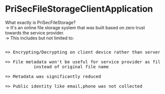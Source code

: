 # PriSecFileStorageClientApplication

What exactly is PriSecFileStorage?
  <br>-> It's an online file storage system that was built based on zero trust towards the service provider.
  <br>-> This includes but not limited to:
<pre>
    <br>=> Encrypting/Decrypting on client device rather than server
    <br>=> File metadata won't be useful for service provider as file content and a random file name was sent 
           instead of original file name
    <br>=> Metadata was significantly reduced
    <br>=> Public identity like email,phone was not collected
</pre>
